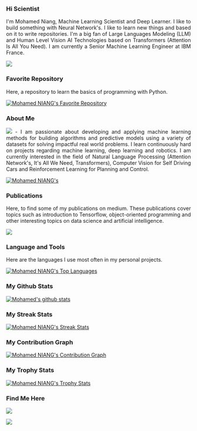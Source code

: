 <h3> 
    Hi Scientist
</h3> 

<p align='justify'> I'm Mohamed Niang, Machine Learning Scientist and Deep Learner. I like to build something with Neural Network's. I like to learn new things and based on it to write repositories. I'm a big fan of Large Languages Modeling (LLM) and Human Level Vision AI Technologies based on Transformers (Attention Is All You Need). I am currently a Senior Machine Learning Engineer at IBM France.</p>


<a href="https://github.com/antonkomarev/github-profile-views-counter">
    <img src="https://komarev.com/ghpvc/?username=Niangmohamed">
</a> 

<h3> Favorite Repository
</h3> 

<p align='justify'> Here, a repository to learn the basics of programming with Python.</p>

[![Mohamed NIANG's Favorite Repository](https://github-readme-stats.vercel.app/api/pin/?username=Niangmohamed&repo=The-Fundamentals-of-Python)](https://github.com/Niangmohamed/The-Fundamentals-of-Python)

<h3> About Me
</h3> 

<p align="justify"> <img src="https://img.shields.io/badge/Data Science and Artificial Intelligence-green"> - I am passionate about developing and applying machine learning methods for building algorithms and predictive models using a variety of datasets for solving impactful real world problems. I learn continuously hard on projects regarding machine learning, deep learning and robotics. I am currently interested in the field of Natural Language Processing (Attention Network's, It's All We Need, Transformers), Computer Vision for Self Driving Cars and Reinforcement Learning for Planning and Control.</p>

[![Mohamed NIANG's](https://github-profile-summary-cards.vercel.app/api/cards/profile-details?username=Niangmohamed&theme=github)](https://github-profile-summary-cards.vercel.app/api/cards/profile-details?username=Niangmohamed&theme=github)

<h3> Publications
</h3> 

<p align='justify'> Here, to find some of my publications on medium. These publications cover topics such as introduction to Tensorflow, object-oriented programming and other interesting topics on data science and artificial intelligence.</p>

<div> 
    
<a href="https://medium.com/@niango777" target="_blank"><img src="https://img.shields.io/badge/Medium-12100E?style=for-the-badge&logo=medium&logoColor=white" target="_blank">
   </a>
 
</div>

<h3> Language and Tools
</h3> 

<p align='justify'> Here are the languages I use most often in my personal projects. </p>

[![Mohamed NIANG's Top Languages](https://github-readme-stats.vercel.app/api/top-langs/?username=Niangmohamed&layout=compact&langs_count=10)](https://github-readme-stats.vercel.app/api/top-langs/?username=Niangmohamed&langs_count=10)

<h3> My Github Stats
</h3> 

[![Mohamed's github stats](https://github-readme-stats.vercel.app/api?username=Niangmohamed&show_icons=true&theme=github)](https://github-readme-stats.vercel.app/api?username=Niangmohamed&show_icons=true&theme=github)

<h3> My Streak Stats
</h3> 

[![Mohamed NIANG's Streak Stats](https://github-readme-streak-stats.herokuapp.com/?user=Niangmohamed)](https://github-readme-streak-stats.herokuapp.com/?user=Niangmohamed)

<h3> My Contribution Graph
</h3> 

[![Mohamed NIANG's Contribution Graph](https://activity-graph.herokuapp.com/graph?username=Niangmohamed&theme=minimal)](https://activity-graph.herokuapp.com/graph?username=Niangmohamed&theme=minimal)

<h3> My Trophy Stats
</h3> 

[![Mohamed NIANG's Trophy Stats](https://github-profile-trophy.vercel.app/?username=Niangmohamed)](https://github-profile-trophy.vercel.app/?username=Niangmohamed)

<h3> Find Me Here
</h3> 

<div> 
    
<a href="https://www.linkedin.com/in/mohamed-niang-45a698133/" target="_blank"><img src="https://img.shields.io/badge/LinkedIn-0077B5?style=for-the-badge&logo=linkedin&logoColor=white" target="_blank">
   </a>
    
<a href="https://twitter.com/Moha__niang" target="_blank"><img src="https://img.shields.io/badge/Twitter-1DA1F2?style=for-the-badge&logo=twitter&logoColor=white" target="_blank">
   </a>
 
</div>

<!--
**Niangmohamed/Niangmohamed** is a ✨ _special_ ✨ repository because its `README.md` (this file) appears on your GitHub profile.

Here are some ideas to get you started:

- 🔭 I’m currently working on ...
- 🌱 I’m currently learning ...
- 👯 I’m looking to collaborate on ...
- 🤔 I’m looking for help with ...
- 💬 Ask me about ...
- 📫 How to reach me: ...
- 😄 Pronouns: ...
- ⚡ Fun fact: ...
-->
